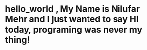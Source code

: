 # hello_world , My Name is Nilufar Mehr and I just wanted to say Hi today, programing was never my thing! 
